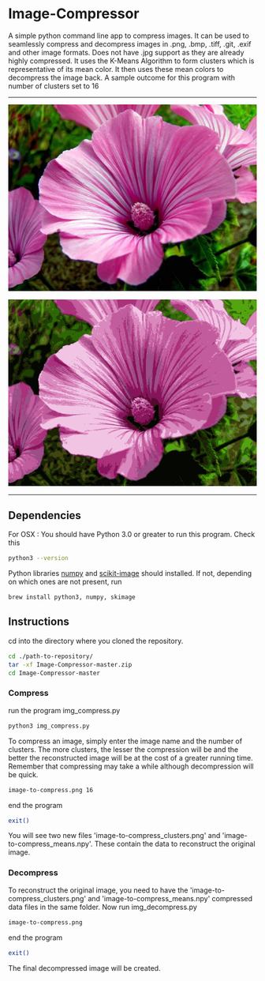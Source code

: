 # Image-Compressor

A simple python command line app to compress images. It can be used to seamlessly compress and decompress images in .png, .bmp, .tiff, .git, .exif and other image formats. Does not have .jpg support as they are already highly compressed. It uses the K-Means Algorithm to form clusters which is representative of its mean color. It then uses these mean colors to decompress the image back.
A sample outcome for this program with number of clusters set to 16

---

<p align="center" alt=""><img src="https://raw.githubusercontent.com/ayush194/Image-Compressor/master/flower1.png"/></p>

<p align="center" alt=""><img src="https://raw.githubusercontent.com/ayush194/Image-Compressor/master/flower1_decompressed.png"/></p>

---

## Dependencies
For OSX :
You should have Python 3.0 or greater to run this program. Check this
```bash
python3 --version
```
Python libraries [numpy](http://www.numpy.org) and [scikit-image](https://scikit-image.org/) should installed. If not, depending on which ones are not present, run
```bash
brew install python3, numpy, skimage
```

## Instructions
cd into the directory where you cloned the repository.
```bash
cd ./path-to-repository/
tar -xf Image-Compressor-master.zip
cd Image-Compressor-master
```

### Compress
run the program img_compress.py
```bash
python3 img_compress.py
```
To compress an image, simply enter the image name and the number of clusters. The more clusters, the lesser the compression will be and the better the reconstructed image will be at the cost of a greater running time. Remember that compressing may take a while although decompression will be quick.
```bash
image-to-compress.png 16
```
end the program
```bash
exit()
```
You will see two new files 'image-to-compress_clusters.png' and 'image-to-compress_means.npy'.
These contain the data to reconstruct the original image.

### Decompress
To reconstruct the original image, you need to have the 'image-to-compress_clusters.png' and 'image-to-compress_means.npy' compressed data files in the same folder.
Now run img_decompress.py
```bash
image-to-compress.png
```
end the program
```bash
exit()
```
The final decompressed image will be created.

